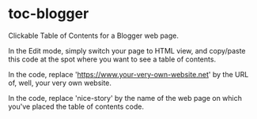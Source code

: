 # toc-blogger
Clickable Table of Contents for a Blogger web page.

In the Edit mode, simply switch your page to HTML view, and copy/paste this code at the spot where you want to see a table of contents.

In the code, replace 'https://www.your-very-own-website.net' by the URL of, well, your very own website.

In the code, replace 'nice-story' by the name of the web page on which you've placed the table of contents code.
